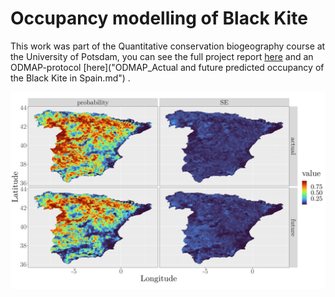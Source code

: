 # Occupancy modelling of Black Kite

This work was part of the Quantitative conservation biogeography course at the University of Potsdam, you can see the full project report [here](Black_kite_occupancy_model_Felix_Noessler_2021.pdf) and an ODMAP-protocol [here]("ODMAP_Actual and future predicted occupancy of the Black Kite in Spain.md") .

![](R/results/best_model_map.png)

